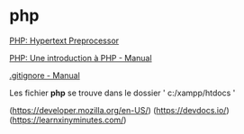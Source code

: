 # php

[PHP: Hypertext Preprocessor](https://www.php.net/)

[PHP: Une introduction à PHP - Manual](https://www.php.net/manual/fr/tutorial.php)

[.gitignore - Manual](https://www.toptal.com/developers/gitignore)


Les fichier **php** se trouve dans le dossier ' c:/xampp/htdocs '


(https://developer.mozilla.org/en-US/)
(https://devdocs.io/)
(https://learnxinyminutes.com/)